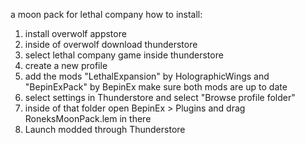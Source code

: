a moon pack for lethal company
how to install:
1) install overwolf appstore
2) inside of overwolf download thunderstore
3) select lethal company game inside thunderstore
4) create a new profile
5) add the mods "LethalExpansion" by HolographicWings and "BepinExPack" by BepinEx make sure both mods are up to date
6) select settings in Thunderstore and select "Browse profile folder"
7) inside of that folder open BepinEx > Plugins and drag RoneksMoonPack.lem in there
8) Launch modded through Thunderstore
